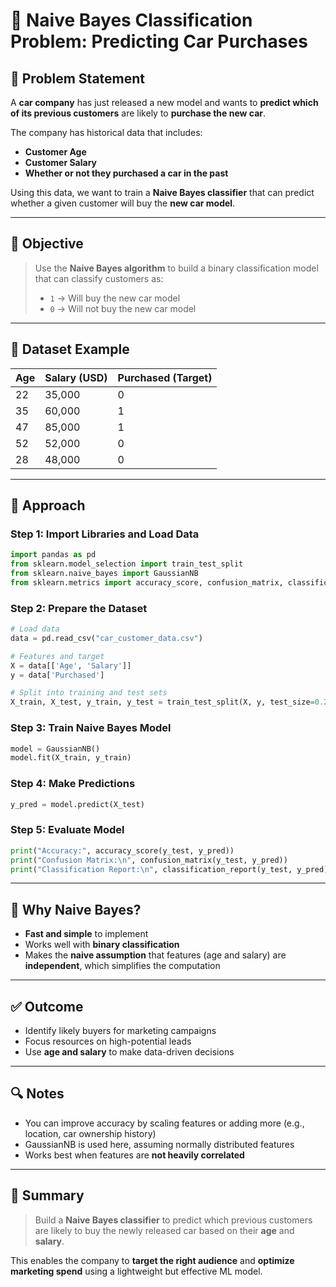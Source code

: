 # 🚗 Naive Bayes Classification Problem: Predicting Car Purchases

## 🧩 Problem Statement

A **car company** has just released a new model and wants to **predict which of its previous customers** are likely to **purchase the new car**.

The company has historical data that includes:
- **Customer Age**
- **Customer Salary**
- **Whether or not they purchased a car in the past**

Using this data, we want to train a **Naive Bayes classifier** that can predict whether a given customer will buy the **new car model**.

---

## 🎯 Objective

> Use the **Naive Bayes algorithm** to build a binary classification model that can classify customers as:
>
> - `1` → Will buy the new car model  
> - `0` → Will not buy the new car model

---

## 🧪 Dataset Example

| Age | Salary (USD) | Purchased (Target) |
|-----|--------------|--------------------|
| 22  | 35,000       | 0                  |
| 35  | 60,000       | 1                  |
| 47  | 85,000       | 1                  |
| 52  | 52,000       | 0                  |
| 28  | 48,000       | 0                  |

---

## 🤖 Approach

### Step 1: Import Libraries and Load Data
```python
import pandas as pd
from sklearn.model_selection import train_test_split
from sklearn.naive_bayes import GaussianNB
from sklearn.metrics import accuracy_score, confusion_matrix, classification_report
```

### Step 2: Prepare the Dataset
```python
# Load data
data = pd.read_csv("car_customer_data.csv")

# Features and target
X = data[['Age', 'Salary']]
y = data['Purchased']

# Split into training and test sets
X_train, X_test, y_train, y_test = train_test_split(X, y, test_size=0.2, random_state=0)
```

### Step 3: Train Naive Bayes Model
```python
model = GaussianNB()
model.fit(X_train, y_train)
```

### Step 4: Make Predictions
```python
y_pred = model.predict(X_test)
```

### Step 5: Evaluate Model
```python
print("Accuracy:", accuracy_score(y_test, y_pred))
print("Confusion Matrix:\n", confusion_matrix(y_test, y_pred))
print("Classification Report:\n", classification_report(y_test, y_pred))
```

---

## 🧠 Why Naive Bayes?

- **Fast and simple** to implement
- Works well with **binary classification**
- Makes the **naive assumption** that features (age and salary) are **independent**, which simplifies the computation

---

## ✅ Outcome

- Identify likely buyers for marketing campaigns
- Focus resources on high-potential leads
- Use **age and salary** to make data-driven decisions

---

## 🔍 Notes

- You can improve accuracy by scaling features or adding more (e.g., location, car ownership history)
- GaussianNB is used here, assuming normally distributed features
- Works best when features are **not heavily correlated**

---

## 📌 Summary

> Build a **Naive Bayes classifier** to predict which previous customers are likely to buy the newly released car based on their **age** and **salary**.

This enables the company to **target the right audience** and **optimize marketing spend** using a lightweight but effective ML model.
